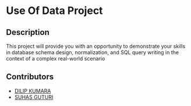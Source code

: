 # Use Of Data Project

## Description

This project will provide you with an opportunity to demonstrate your skills in database schema design, normalization, and SQL query writing in the context of a complex real-world scenario

## Contributors

- [DILIP KUMARA](https://github.com/Dilipjp)
- [SUHAS GUTURI](https://github.com/suhasguturi)
